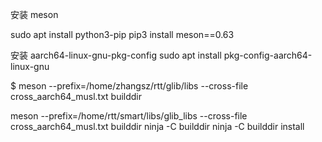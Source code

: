 安装 meson



sudo apt install python3-pip
pip3 install meson==0.63



安装 aarch64-linux-gnu-pkg-config  sudo apt install pkg-config-aarch64-linux-gnu

$ meson --prefix=/home/zhangsz/rtt/glib/libs --cross-file cross_aarch64_musl.txt builddir

meson --prefix=/home/rtt/smart/libs/glib_libs --cross-file cross_aarch64_musl.txt builddir
ninja -C builddir
ninja -C builddir install
